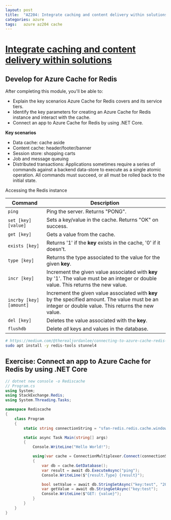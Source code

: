 ```yaml
---
layout: post
title:  "AZ204: Integrate caching and content delivery within solutions"
categories: azure
tags:   azure az204 cache
---
```


# [Integrate caching and content delivery within solutions](https://docs.microsoft.com/en-us/learn/paths/az-204-integrate-caching-content-delivery-within-solutions/)

## Develop for Azure Cache for Redis

After completing this module, you'll be able to:

- Explain the key scenarios Azure Cache for Redis covers and its service tiers.
- Identify the key parameters for creating an Azure Cache for Redis instance and interact with the cache.
- Connect an app to Azure Cache for Redis by using .NET Core.

**Key scenarios**

 - Data cache: cache aside
 - Content cache: header/footer/banner
 - Session store: shopping carts
 - Job and message queuing
 - Distributed transactions: Applications sometimes require a series of commands against a backend data-store to execute as a single atomic operation. All commands must succeed, or all must be rolled back to the initial state.

 
Accessing the Redis instance

| Command | Description |
| --- | --- |
| `ping` | Ping the server. Returns "PONG". |
| `set [key] [value]` | Sets a key/value in the cache. Returns "OK" on success. |
| `get [key]` | Gets a value from the cache. |
| `exists [key]` | Returns '1' if the **key** exists in the cache, '0' if it doesn't. |
| `type [key]` | Returns the type associated to the value for the given **key**. |
| `incr [key]` | Increment the given value associated with **key** by '1'. The value must be an integer or double value. This returns the new value. |
| `incrby [key] [amount]` | Increment the given value associated with **key** by the specified amount. The value must be an integer or double value. This returns the new value. |
| `del [key]` | Deletes the value associated with the **key**. |
| `flushdb` | Delete *all* keys and values in the database. |

```sh
# https://medium.com/@therealjordanlee/connecting-to-azure-cache-redis-with-redis-cli-and-stunnel-6e5c5479bc2c
sudo apt install -y redis-tools stunnel4

```

## Exercise: Connect an app to Azure Cache for Redis by using .NET Core

```csharp
// dotnet new console -o Rediscache
// Program.cs
using System;
using StackExchange.Redis;
using System.Threading.Tasks;

namespace Rediscache
{
    class Program
    {
        static string connectionString = "sfan-redis.redis.cache.windows.net:6380,password=xxx,ssl=True,abortConnect=False";

        static async Task Main(string[] args)
        {
            Console.WriteLine("Hello World!");

            using(var cache = ConnectionMultiplexer.Connect(connectionString))
            {
                var db = cache.GetDatabase();
                var result = await db.ExecuteAsync("ping");
                Console.WriteLine($"{result.Type} {result}");

                bool setValue = await db.StringSetAsync("key:test", "200");
                var getValue = await db.StringGetAsync("key:test");
                Console.WriteLine($"GET: {value}");
            }
        }
    }
}

```